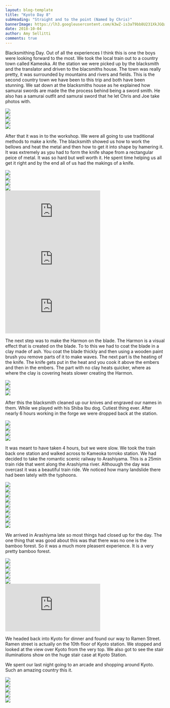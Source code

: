 ```yaml
---
layout: blog-template
title: "Kyoto Day 8"
subHeading: "Straight and to the point (Named by Chris)"
bannerImage: https://lh3.googleusercontent.com/A3wZ-is3aT9bb8U231XkJGQaJ3CXQFEcf6RxwWPNm4QEYAjROYhyQJtAvT5s9lG6YzOKpvcTkz4xRfNzA_8BD3Ql_lbrkHXXH4MAqoBJqUsTADOjaZg9cEu9wsr1IwKjmutGte2osy0=w2400
date: 2018-10-04
author: Amy Sellitti
comments: true
---
```


Blacksmithing Day. Out of all the experiences I think this is one the boys were looking forward to the most. We took the local train out to a country town called Kameoka. At the station we were picked up by the blacksmith and the translator and driven to the blacsmiths house. The town was really pretty, it was surrounded by mountains and rivers and fields. This is the second country town we have been to this trip and both have been stunning. We sat down at the blacksmiths house as he explained how samurai swords are made the the process behind being a sword smith. He also has a samurai outfit and samurai sword that he let Chris and Joe take photos with.

<div class="center-image"><img src="https://lh3.googleusercontent.com/k5auhvWvcI5e2D_ia6-_1KXooMot_rj893weATvSuEIc07RDKRkXlJff88nvs6WVo2NYUjYkOlN8hQAjdAo-K7vWlXIMwwO5HLQASwEDro9CeAfftvb2OlectLG-4ro2TSJijETcR4E=w2400" /></div>
<div class="center-image"><img src="https://lh3.googleusercontent.com/re_cVQ05xJmPLggYac7qnlgOCnwVD91DLPRcs3IL2NQPuT5j7kDvr_xmN1e1GKtffyI157pl6zp8o78SHwPJGCENoSmfLsQQ8u7HTg3SQ1CMtaYWIyx4qIbyreBnvs3gftTHF8wPDig=w2400" /></div>
<div class="center-image"><img src=https://lh3.googleusercontent.com/FCXo6EHOoRcQWzhGB7aBi0Eb9jN9h_Fc5mOSpWcXxmayM98nZo1zIkUeTR30OTl8DbHjwQ9vEWcS_MZZLrVwe3Jfq3VqSfZaCJ0zpPtGXHm_TidQh-4XwsXAiOaJUnc0KykXePMndjU=w2400" /></div>
<div class="center-image"><img src="https://lh3.googleusercontent.com/Nu3Uo6i_yHo8Z7mixxHAu-OfUGiwEwftEWt2t4b0vZAeFXZ-KflEswZ85bM_lhIbD7prFqNye5rxU7wr5OGEs_NLBzNojFPVWQbqu8NHPp21D9NFYuBrgpPF34ikizodyn14qyyQfWs=w2400" /></div>

After that it was in to the workshop. We were all going to use traditional methods to make a knife. The blacksmith showed us how to work the bellows and heat the metal and then how to get it into shape by hamering it. It was extremely as ypu had to form the knife shape from  a rectangular peice of metal. It was so hard but well worth it. He spent time helping us all get it right and by the end all of us had the makings of a knife.

<div class="center-image"><img src="https://lh3.googleusercontent.com/FXU7cynWO7HzOsdR1DyINXavLUTapL3pNP3Ek1dlH2vQbbd7Aqolb0ex8Bx1cMSMfDlZgYb7VeC8bM-FuesM6gN0SQBkVPSqQvX_iuWMLgwrvafGqbZIvbOmoVWw3S0qtCYJp_xui4A=w2400" /></div>
<div class="center-image"><img src="https://lh3.googleusercontent.com/z-wiiCAZBRYAhqxsdVuTcWNQTk07_9PAvPAbmDjmEPaNePLVTRFEpbN2IbPPJRumHh-lFywJGRL11joGYN0IalyoewPD7hNektKBf4rKIW8NAdVe0hg75cTuoiXbKREFLPKMdUYRR80=w2400" /></div>
<div class="center-image"><img src="https://lh3.googleusercontent.com/hqLv9RLKWBUiuEbtdcF_Zv7NlBk3KAlDKs3-QDG6FkszePEjvwv0WEKwI2R0d2QGw9ZmFgm_83O0nTzZTPGc_Ml-Zvcgj6VjKJSOKVuV2dqQq3FU0qbMWp6Wl4uerNRlPvMwaNk-OO0=w2400" /></div>
<div class="center-image"><img src="https://lh3.googleusercontent.com/Xaytmv2GemjpWEf3FNb6dUZo5NyD5iEpCPl4LJOKZZ7TNHs5LvkJRpI3EwyI_6E7BW5LB8QZxc82iO28Z9KC-s20AFAleLaswuojf6L8ac82CCDXlRpdOVWwtLRJVYwnaCZJS9_zVH8=w2400" /></div>
<div class="center-video"><iframe src="https://www.youtube.com/embed/6qREKKIKpiI" frameborder="0" allow="autoplay; encrypted-media" allowfullscreen></iframe></div>
<div class="center-video"><iframe src="https://www.youtube.com/embed/kqYQ7AsirZU" frameborder="0" allow="autoplay; encrypted-media" allowfullscreen></iframe></div>
<div class="center-video"><iframe src="https://www.youtube.com/embed/3KcpZXgI_9I" frameborder="0" allow="autoplay; encrypted-media" allowfullscreen></iframe></div>

The next step was to make the Harmon on the blade. The Harmon is a visual effect that is created on the blade. To to this we had to coat the blade in a clay made of ash. You coat the blade thickly and then using a wooden paint brush you remove parts of it to make waves. The next part is the heating of the knife. The knife gets put in the heat and you cook it above the embers and then in the embers. The part with no clay heats quicker, where as where the clay is covering heats slower creating the Harmon.

<div class="center-image"><img src="https://lh3.googleusercontent.com/1t2rYYiydFfX3ZRaavHrhYucrxCCRw8RgkzhCIeZbkM2RhN1X_4Vuw2yYNtf6g1-QwDZZE-yN6j5m10vNrTGXFDT3HLhFnD8YgxzDDFRHgMIthN7vWdski0rmqDRRV9JK4mmG3Q_Buk=w2400" /></div>
<div class="center-image"><img src="https://lh3.googleusercontent.com/z9YXDEqvHqvdX23qw4z6NJNs5K3xKqITK3_fSXWWbxNBgqVIXD9el2wbHNHeuaV0mwh8VMaWWAAf7akPS_wma5YFDj7sywONYitUfx-mfOXIrmpJ1vPIWK7RW73ortnZNi-7b0ep6TQ=w2400" /></div>
<div class="center-image"><img src="https://lh3.googleusercontent.com/P3z0zdfycVnH7C3nmJuEOphQlpKoJf-M8-hh5UNyUYLb2RfFfRijqIuyoQspPo75M6TvmGWHKI3_TVgi3cowdj3kypsNxxysT2Yy89nHQzSd5BsWdyxmj21v12zzvGjhL2Vcg6qKCFk=w2400" /></div>


After this the blacksmith cleaned up our knives and engraved our names in them. While we played with his Shiba Ibu dog. Cutiest thing ever. After nearly 6 hours working in the forge we were dropped back at the station. 

<div class="center-image"><img src="https://lh3.googleusercontent.com/hUQTXDCl-o0-B6PVEFZ3iliwLgdPpXOyf83d4Lj7oJFts2L_LiwfkXIm9iMst9z9Ut-uBMUHbjj_zsBFPO8foZgDhy9iwKzV5tCZLw6FPUh0K7llowBWLqcZp03b1-BRSBi7zTE2MKE=w2400" /></div>
<div class="center-image"><img src="https://lh3.googleusercontent.com/Xvg-iLpRCH3xja6Hoo8m2BXYkEwmMbKaUNgLaQGXADoRTg3n4wX5fc-Crw9ZXcywoxPUOEhUEC3XoOmpeL51nNU18ZhEh6L-KfpHoV7KHjfaiHVj-V1t0dv1iRw-tFCsuFg3VNu686k=w2400" /></div>
<div class="center-image"><img src="https://lh3.googleusercontent.com/8uuuZBUSXB1Kl1yJ3C9f2cYvvDMnU69LcqGRWBl8yEgljj_SWw2FgZs_bsbRNkG0c4EngHqtwpFeBNdbLp4Oqzew4M16FSJc5L4R2eFjKD8thubJ7SK9pD_WpEu6qMErA2aHK05VZn8=w2400" /></div>
<div class="center-image"><img src="https://lh3.googleusercontent.com/ZnTLrOBz5txVeD_iJESNuD4wj_mvRiQ3kWHLgmsreFWsdHxkbVdhjDOWsCZGpcwEEM3qekB491czSrsHpMxHsXjMCMy79VgJ8mRrK77OuuscoFqGr96sK2TiOpzi4rAFl5jSoNK7Xk4=w2400" /></div>

It was meant to have taken 4 hours, but we were slow. We took the train back one station and walked across to Kameoka torroko station. We had decided to take the romantic scenic railway to Arashiyama. This is a 25min train ride that went along the Arashiyma river. Althouugh the day was overcast it was a beautiful train ride. We noticed how many landslide there had been lately with the typhoons. 

<div class="center-image"><img src="https://lh3.googleusercontent.com/sN_R1AdD6X_JemXFcwb4H3xvVgTPso9QdsXLhzck-InsUrCUmuJ-paXtFLXlXA9N9Ptu9vP_dPpSG3sYq6kF_VuAhJeZN2HIuaMYHeNKbbd_7O82Br80c2eXisVo9IvVHn_a3xAtZlU=w2400" /></div>
<div class="center-image"><img src="https://lh3.googleusercontent.com/6QplJw6pBTL0YdvVz3eUXexSJq66C4hpbuNZb0J_WLMKxqgTZqYZ6Q1jQccVqhWvbzuTg6syWBpQ1BPpgXuZ6e0FvVrGkZMshAmNgtBs0Qj1qWfP53MQAMMMfeMolSwvJq1U1zwxqtM=w2400" /></div>
<div class="center-image"><img src="https://lh3.googleusercontent.com/rc32gV8aoX8qgVhVGJ5G34lEB2M6AOHMXlJN67xxcSU2MKqDD9jG4JNm5127DlLpZLGQ8Iwn2DHa4tbE57dKTPjgeRE5h_T0oiUDLZ_Dlj__x7TnPbUI14AHRjvYgvcAD41xrP7BW5A=w2400" /></div>
<div class="center-image"><img src="https://lh3.googleusercontent.com/jVq_xgjIj0PfkFB1tIDfPYJ-fuDcj8qwf_GKTwYmGlGOBqGUzBGKxlZf0gaKtmbWaoMMZNiJVk8EiuTzqi5qN3P8hO6UhbEKWHRWQZCAK2QsCSP2Z_4tiqa-kAeFDIRpcH3BuyL04ps=w2400" /></div>
<div class="center-image"><img src="https://lh3.googleusercontent.com/XoswLIpd9OMfIewIXqYiVeRWoVSNhIM5_mL0b2jogFaYwkW1JHX7JEIXthXPH617uGO_uPlrWQALpBRLZOA1vt7IKsGAcp52yTnpUmtSbxHmcq9V-iGGc1ukJdkv1OUScqgJhZFGakU=w2400" /></div>
<div class="center-image"><img src="https://lh3.googleusercontent.com/-M9I7Kj67Wle0SIMYRzlhggDj6xGKTBpmN-39Oh927WW_VphZRysmRZeKcRLmTcaXtzo4UeN2u3JXkWb_TPmNea_m_HLuHoi2xCJVlJqXSDGe49TfCdlf9ilh9Oa9C9Gtci-LdWFJHA=w2400" /></div>
<div class="center-image"><img src="https://lh3.googleusercontent.com/xLaEy7imtO1D0O-dcyK82cdyj1ZD9oKuajfAx6o5FkFHWXDTNqakmrrSTThpdjQyhXhIADP07h1IjdQu20jbg4ahu3rBDdgOuDCFBIjZB9DJUkuOvP0s611XJMN-noIqAlUNzLcvklU=w2400" /></div>
<div class="center-image"><img src="https://lh3.googleusercontent.com/sH8qmJEe8bUFRWE5K-y2FK7M9AQJwez9Q3qZiVPc8_x7NCd1UUCOktN-2NojOJGk2dgBRMyzJqvAp0ZLkDzPvoUn7jQD3OTaOAn_WC9DK__n4ysYEKhGz3xKfVzxlLqzQZgJKmEsSZU=w2400" /></div>
<div class="center-image"><img src="https://lh3.googleusercontent.com/qgEn6ICz-_65-IjFhxYbrSEAScQSbxL__SjHr3hEs2qy1Ek7FeBfp3gfYkvClEbpi8oMPw3bDXO3KD07JggbsMg11ws1K4UVORpaxOs-Wa4LkC69143eju3MU2UJ6m_xDmszrb4JJXw=w2400" /></div>

We arrived in Arashiyma late so most things had closed up for the day. The one thing that was good about this was that there was no one is the bamboo forest. So it was a much more pleasent experience. It is a very pretty bamboo forest.

<div class="center-image"><img src="https://lh3.googleusercontent.com/j1Lkvz0o-g_soEvMNY2MUKlhxMqgQ1aC1rIjPfeNOCtNram6hxaJF8hr9i6QbJS55a9whgymmAcV0K7QH_m3GqDDwViRRRKpm05hBgkxTX6QeR6s2Zggeb3YJBcnA1H0ysQuQqiUzjY=w2400" /></div>
<div class="center-image"><img src="https://lh3.googleusercontent.com/5i2pKvcb12R_5KJ6aja-4ojKa2PD9_wi22WM8ZHl0q9LgaGLSFTffvnd6SMM3krBWS4rEWZ59MdihaF7ZMSlTwisa_3l_YOJVqVt36IWJAP_fAljr_F9kcuxPI6LItWH04oNYSMKwEQ=w2400" /></div>
<div class="center-image"><img src="https://lh3.googleusercontent.com/A3wZ-is3aT9bb8U231XkJGQaJ3CXQFEcf6RxwWPNm4QEYAjROYhyQJtAvT5s9lG6YzOKpvcTkz4xRfNzA_8BD3Ql_lbrkHXXH4MAqoBJqUsTADOjaZg9cEu9wsr1IwKjmutGte2osy0=w2400" /></div>
<div class="center-image"><img src="https://lh3.googleusercontent.com/iFeIrBG7TKFNONSoU_HQFlth07ss_YpbP4kXFf27W9XYJMZ4OjdJhGpg7e82ibSqhUCMB5YzMZId8o_2TxV9kVSfhIrm2SBfAeQzsC_tdzsLOh2D_1k1iRTA9SFc2BPDuGUS736sv9U=w2400" /></div>
<div class="center-image"><img src="https://lh3.googleusercontent.com/jYDLl7biyB0H6KFMqoFy36urqLio2IqpKHFzcFk3sh9mZR7LEyBA18NDeXv15kOJrgx_1WMxZPYyNTMg2aY0vTAqM8_Bkju6h70vXKmYtJSMdIVvWd_jVjvSZNP5Xaq5KQd0OJMtN7I=w2400" /></div>
<div class="center-video"><iframe src="https://www.youtube.com/embed/iu2EN4e3u94" frameborder="0" allow="autoplay; encrypted-media" allowfullscreen></iframe></div>

We headed back into Kyoto for dinner and found our way to Ramen Street. Ramen street is actually on the 10th floor of Kyoto station. We stopped and looked at the view over Kyoto from the very top. We also got to see the stair illuminations show on the huge stair case at Kyoto Station. 

We spent our last night going to an arcade and shopping around Kyoto. Such an amazing country this it. 

<div class="center-image"><img src="https://lh3.googleusercontent.com/Dvvm9d5N4cy5pjr2zIuM3fEtf1-kZKO0IWFqpbYwDUcLj3sTAY_6p0zq8hf7PgrA03DWTl7RTNX01ErD8pG38j4jZGDew6j3F4uZw_gFWnJ2fN91CU5dXSgX1CgGdpF3sBdcu8_DO08=w2400" /></div>
<div class="center-image"><img src="https://lh3.googleusercontent.com/1W2Er5fRnCYg0QHWRaXv8n1B2c2Q1bXwKnB9NkYIqayDQAnITMW6XFf6wbwSsll-TaouliNOgKVJDqxl0FhQS8wAomsi-4pRZ5gojXg4K4rueB6vKBIciOMcXNE88b9NynmmcrPGQD8=w2400" /></div>
<div class="center-image"><img src="https://lh3.googleusercontent.com/9KokcZ534kGhccfKPD-MPpdpjOyLED6nnvqillX948OD39IKvSyPI8qjrW_KM6XKOwriauOX-9y_oey55ONAD4H_62AdbE2yo9I1oDQlkUY_owZ-wDD9NUYpbOYqStiI1HPyUWX2W0s=w2400" /></div>
<div class="center-image"><img src="https://lh3.googleusercontent.com/1XSQGxQu90akk3DPcXjgftAMYWYmXi7GOWC55WQiDIhruN5Al9mVburtskLIRSCuXUedHmGFdy4YtQr8j_S3n3aZM5HvdhT_UrmYP5fFd0bI1yw81pdQMT7z_-H87ftmJ9JnJSeQPGk=w2400" /></div>
<div class="center-image"><img src="https://lh3.googleusercontent.com/uZg6E0DewunVRg8Mot42D1SBGLMoVScrBXrVvaW7FjaU8lHGQpmG02-29oAlaINYlaYa4a2lr0DF4jXozzPWF0R6NLfrNLQF7Fa7YFp1gWA7viyiP5i3Z76KFkNK52edqqxZ1WHMyHY=w2400" /></div>